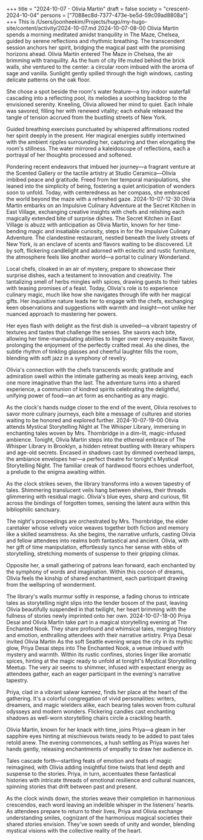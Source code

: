 +++
title = "2024-10-07 - Olivia Martin"
draft = false
society = "crescent-2024-10-04"
persons = ["7088ec8d-7377-473e-be5d-59c09ad8808a"]
+++
This is /Users/joonheekim/Projects/hugo/my-hugo-site/content/activity/2024-10-07.md
2024-10-07-08-00
Olivia Martin spends a morning meditated amidst tranquility in The Maze, Chelsea, guided by serene reflections and rhythmic breathing. The transcendent session anchors her spirit, bridging the magical past with the promising horizons ahead.
Olivia Martin entered The Maze in Chelsea, the air brimming with tranquility. As the hum of city life muted behind the brick walls, she ventured to the center: a circular room imbued with the aroma of sage and vanilla. Sunlight gently spilled through the high windows, casting delicate patterns on the oak floor.

She chose a spot beside the room's water feature—a tiny indoor waterfall cascading into a reflecting pool, its melodies a soothing backdrop to the envisioned serenity. Kneeling, Olivia allowed her mind to quiet. Each inhale was savored, filling her with renewed vitality; each exhale released the tangle of tension accrued from the bustling streets of New York.

Guided breathing exercises punctuated by whispered affirmations rooted her spirit deeply in the present. Her magical energies subtly intertwined with the ambient ripples surrounding her, capturing and then elongating the room's stillness. The water mirrored a kaleidoscope of reflections, each a portrayal of her thoughts processed and softened.

Pondering recent endeavors that imbued her journey—a fragrant venture at the Scented Gallery or the tactile artistry at Studio Ceramica—Olivia imbibed peace and gratitude. Freed from her temporal manipulations, she leaned into the simplicity of being, fostering a quiet anticipation of wonders soon to unfold. Today, with centeredness as her compass, she embraced the world beyond the maze with a refreshed gaze.
2024-10-07-12-30
Olivia Martin embarks on an Impulsive Culinary Adventure at the Secret Kitchen in East Village, exchanging creative insights with chefs and relishing each magically extended bite of surprise dishes.
The Secret Kitchen in East Village is abuzz with anticipation as Olivia Martin, known for her time-bending magic and insatiable curiosity, steps in for the Impulsive Culinary Adventure. The clandestine restaurant, nestled beneath the lively streets of New York, is an enclave of scents and flavors waiting to be discovered. Lit by soft, flickering candlelight and adorned with eclectic and rustic furniture, the atmosphere feels like another world—a portal to culinary Wonderland. 

Local chefs, cloaked in an air of mystery, prepare to showcase their surprise dishes, each a testament to innovation and creativity. The tantalizing smell of herbs mingles with spices, drawing guests to their tables with teasing promises of a feast. Today, Olivia's role is to experience culinary magic, much like how she navigates through life with her magical gifts. Her inquisitive nature leads her to engage with the chefs, exchanging keen observations and suggestions with warmth and insight—not unlike her nuanced approach to mastering her powers. 

Her eyes flash with delight as the first dish is unveiled—a vibrant tapestry of textures and tastes that challenge the senses. She savors each bite, allowing her time-manipulating abilities to linger over every exquisite flavor, prolonging the enjoyment of the perfectly crafted meal. As she dines, the subtle rhythm of tinkling glasses and cheerful laughter fills the room, blending with soft jazz in a symphony of revelry.

Olivia's connection with the chefs transcends words; gratitude and admiration swell within the intimate gathering as meals keep arriving, each one more imaginative than the last. The adventure turns into a shared experience, a communion of kindred spirits celebrating the delightful, unifying power of food—an art form as enchanting as any magic. 

As the clock's hands nudge closer to the end of the event, Olivia resolves to savor more culinary journeys, each bite a message of cultures and stories waiting to be honored and explored further.
2024-10-07-19-00
Olivia attends Mystical Storytelling Night at The Whisper Library, immersing in enchanting tales woven by Mrs. Thornbridge in a dim-lit, magic-infused ambience.
Tonight, Olivia Martin steps into the ethereal embrace of The Whisper Library in Brooklyn, a hidden retreat bustling with literary whispers and age-old secrets. Encased in shadows cast by dimmed overhead lamps, the ambiance envelopes her—a perfect theatre for tonight's Mystical Storytelling Night. The familiar creak of hardwood floors echoes underfoot, a prelude to the enigma awaiting within.

As the clock strikes seven, the library transforms into a woven tapestry of tales. Shimmering translucent veils hang between shelves, their threads glimmering with residual magic. Olivia's blue eyes, sharp and curious, flit across the bindings of forgotten tomes, sensing the latent aura within this bibliophilic sanctuary.

The night's proceedings are orchestrated by Mrs. Thornbridge, the elder caretaker whose velvety voice weaves together both fiction and memory like a skilled seamstress. As she begins, the narrative unfurls, casting Olivia and fellow attendees into realms both fantastical and ancient. Olivia, with her gift of time manipulation, effortlessly syncs her sense with ebbs of storytelling, stretching moments of suspense to their gripping climax.

Opposite her, a small gathering of patrons lean forward, each enchanted by the symphony of words and imagination. Within this cocoon of dreams, Olivia feels the kinship of shared enchantment, each participant drawing from the wellspring of wonderment.

The library's walls murmur softly in response, a fading chorus to intricate tales as storytelling night slips into the tender bosom of the past, leaving Olivia beautifully suspended in that twilight, her heart brimming with the fullness of stories newly imprinted onto her own.
2024-10-07-18-00
Priya Desai and Olivia Martin take part in a magical storytelling evening at The Enchanted Nook. They share profound and whimsical tales, merging history and emotion, enthralling attendees with their narrative artistry.
Priya Desai invited Olivia Martin
As the soft Seattle evening wraps the city in its mythic glow, Priya Desai steps into The Enchanted Nook, a venue imbued with mystery and warmth. Within its rustic confines, stories linger like aromatic spices, hinting at the magic ready to unfold at tonight's Mystical Storytelling Meetup. The very air seems to shimmer, infused with expectant energy as attendees gather, each an eager participant in the evening's narrative tapestry.

Priya, clad in a vibrant salwar kameez, finds her place at the heart of the gathering. It's a colorful congregation of vivid personalities: writers, dreamers, and magic wielders alike, each bearing tales woven from cultural odysseys and modern wonders. Flickering candles cast enchanting shadows as well-worn storytelling chairs circle a crackling hearth.

Olivia Martin, known for her knack with time, joins Priya—a gleam in her sapphire eyes hinting at mischievous twists ready to be added to past tales retold anew. The evening commences, a hush settling as Priya waves her hands gently, releasing enchantments of empathy to draw her audience in.

Tales cascade forth—startling feats of emotion and feats of magic reimagined, with Olivia adding insightful time twists that lend depth and suspense to the stories. Priya, in turn, accentuates these fantastical histories with intricate threads of emotional resilience and cultural nuances, spinning stories that drift between past and present.

As the clock winds down, the stories weave their completion in harmonious crescendos, each word leaving an indelible whisper in the listeners' hearts. As attendees prepare to return to their lives, Priya and Olivia exchange understanding smiles, cognizant of the harmonious magical societies their shared stories envision. They've sown seeds of unity and wonder, blending mystical visions with the collective reality of the heart.
